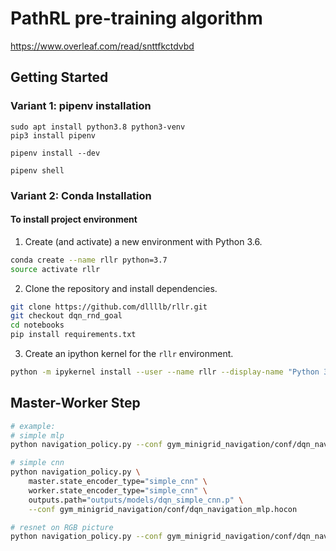 # PathRL pre-training algorithm

https://www.overleaf.com/read/snttfkctdvbd


## Getting Started

### Variant 1: pipenv installation
```
sudo apt install python3.8 python3-venv
pip3 install pipenv

pipenv install --dev

pipenv shell
```

### Variant 2: Conda Installation

#### To install project environment

1. Create (and activate) a new environment with Python 3.6.
 
```bash
conda create --name rllr python=3.7
source activate rllr
```
    
2. Clone the repository and install dependencies.
```bash
git clone https://github.com/dllllb/rllr.git
git checkout dqn_rnd_goal
cd notebooks
pip install requirements.txt
```

3. Create an ipython kernel for the `rllr` environment.  
```bash
python -m ipykernel install --user --name rllr --display-name "Python 3.7 (rllr)"
```

## Master-Worker Step
```bash
# example:
# simple mlp
python navigation_policy.py --conf gym_minigrid_navigation/conf/dqn_navigation_mlp.hocon

# simple cnn
python navigation_policy.py \
    master.state_encoder_type="simple_cnn" \
    worker.state_encoder_type="simple_cnn" \
    outputs.path="outputs/models/dqn_simple_cnn.p" \
    --conf gym_minigrid_navigation/conf/dqn_navigation_mlp.hocon

# resnet on RGB picture
python navigation_policy.py --conf gym_minigrid_navigation/conf/dqn_navigation_resnet.hocon
```

